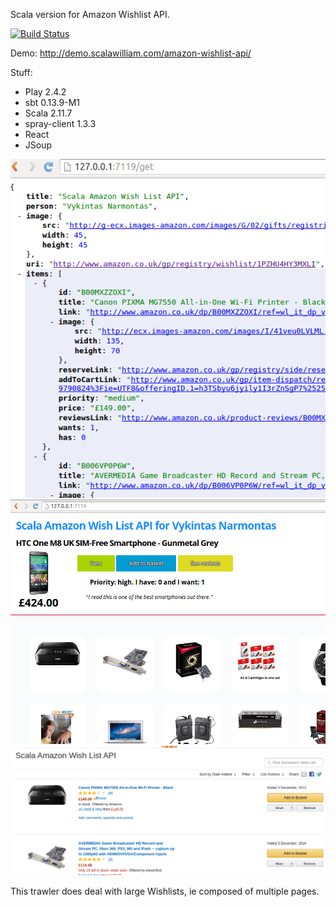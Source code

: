 Scala version for Amazon Wishlist API.

[![Build Status](https://travis-ci.org/ScalaWilliam/amazon-wishlist-api.svg?branch=master)](https://travis-ci.org/ScalaWilliam/amazon-wishlist-api)

Demo:
http://demo.scalawilliam.com/amazon-wishlist-api/

Stuff:
* Play 2.4.2
* sbt 0.13.9-M1
* Scala 2.11.7
* spray-client 1.3.3
* React
* JSoup

![Example JSON response](json.png)
![Example AngularJS UI](screenshot.png)
![Source Wishlist example](amazon.png)

This trawler does deal with large Wishlists, ie composed of multiple pages.
